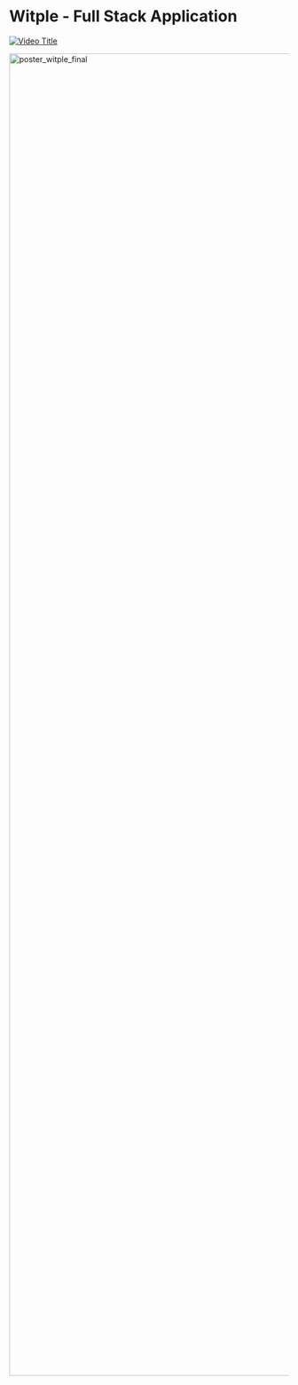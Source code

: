 # Witple - Full Stack Application
[![Video Title](https://img.youtube.com/vi/VIDEO_ID/0.jpg)](https://www.youtube.com/watch?v=BeB5J4JS_8s)

<img width="1683" height="2383" alt="poster_witple_final" src="https://github.com/user-attachments/assets/b5d339a5-74e2-4d19-9a54-1cda49ee5dc1" />
